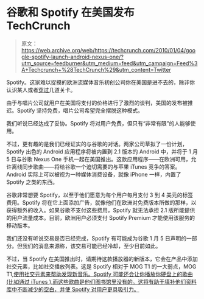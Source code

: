 # 谷歌和 Spotify 在美国发布 TechCrunch

> 原文：<https://web.archive.org/web/https://techcrunch.com/2010/01/04/google-spotify-launch-android-nexus-one/?utm_source=feedburner&utm_medium=feed&utm_campaign=Feed%3A+Techcrunch+%28TechCrunch%29&utm_content=Twitter>

Spotify。这家难以捉摸的欧洲流媒体音乐初创公司你在美国是进不去的，除非你认识某人或者[穿过](https://web.archive.org/web/20221207193305/http://www.beta.techcrunch.com/2009/01/03/how-to-try-spotify-immediately-no-matter-where-you-live/)几道关卡。

由于与唱片公司就用户在美国将支付的价格进行了激烈的谈判，美国的发布被推迟。Spotify 坚持免费，唱片公司希望完全摆脱这种模式。

我们听说已经达成了妥协。Spotify 将对用户免费，但只有“非常有限”的人能够使用。

不过，更有趣的是我们已经证实的与谷歌的对话。两家公司草拟了一份计划，Spotify 出色的 Android 应用程序将被内置到 2.1 版本的 Android 中，并将于 1 月 5 日与谷歌 Nexus One 手机一起在美国推出。这款应用程序——在欧洲可用，允许离线同步歌曲——将给谷歌一个迫切需要的与苹果 iTunes 竞争的答案。Android 实际上可以被视为一种媒体消费设备，就像 iPhone 一样，内置了 Spotify 之类的东西。

谷歌非常想要 Spotify，以至于他们愿意为每个用户每月支付 3 到 4 美元的标签费用。Spotify 将在它上面添加广告，就像他们在欧洲对免费版本所做的那样，以获得额外的收入。如果谷歌不支付这些费用，Spotify 就无法承担 2.1 版所能提供的用户流量成本。目前，欧洲用户必须支付 Spotify Premium 才能使用该服务的移动版本。

我们还没有听说交易是否已经完成，Spotify 有可能成为谷歌 1 月 5 日声明的一部分。但我们的消息来源称，该交易可能已经冷却，至少目前如此。

不过，当 Spotify 在美国推出时，请期待这款播放器的新版本，它会在产品中添加社交元素，比如社交播放列表。这是 Spotify 相对于 MOG T1 的一大弱点，MOG T1,[使用社交元素来帮助发现新音乐。Spotify 可能还会让你播放你硬盘上的歌曲(比如通过 iTunes ),而这些歌曲是他们图书馆里没有的。这将有助于填补他们资料库中不断减少的空白，并使 Spotify 对用户更具吸引力。](https://web.archive.org/web/20221207193305/http://www.beta.techcrunch.com/2009/12/02/mog-launches-all-access-sets-new-standard-for-online-music/)